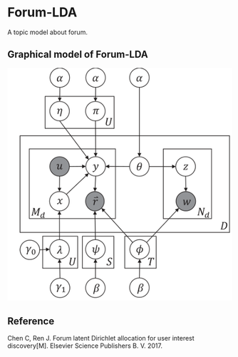 # Forum-LDA

A topic model about forum.



## Graphical model of Forum-LDA



![1](others/1.png)



## Reference

Chen C, Ren J. Forum latent Dirichlet allocation for user interest discovery[M]. Elsevier Science Publishers B. V. 2017.